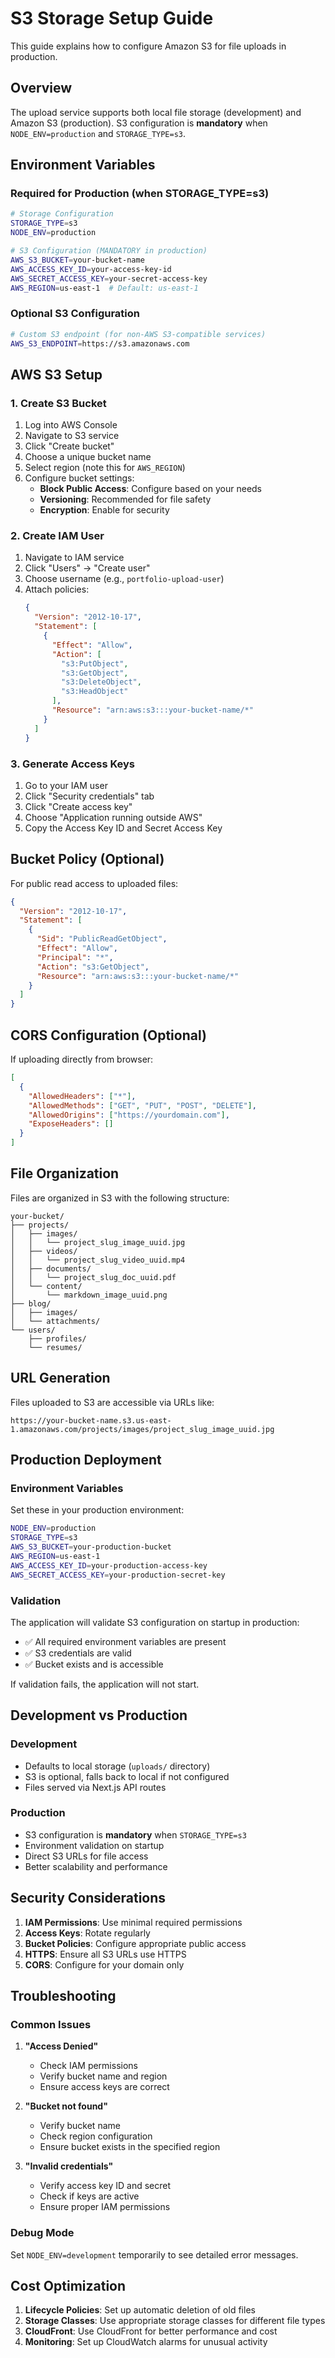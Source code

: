 # S3 Storage Setup Guide

This guide explains how to configure Amazon S3 for file uploads in production.

## Overview

The upload service supports both local file storage (development) and Amazon S3 (production). S3 configuration is **mandatory** when `NODE_ENV=production` and `STORAGE_TYPE=s3`.

## Environment Variables

### Required for Production (when STORAGE_TYPE=s3)

```bash
# Storage Configuration
STORAGE_TYPE=s3
NODE_ENV=production

# S3 Configuration (MANDATORY in production)
AWS_S3_BUCKET=your-bucket-name
AWS_ACCESS_KEY_ID=your-access-key-id
AWS_SECRET_ACCESS_KEY=your-secret-access-key
AWS_REGION=us-east-1  # Default: us-east-1
```

### Optional S3 Configuration

```bash
# Custom S3 endpoint (for non-AWS S3-compatible services)
AWS_S3_ENDPOINT=https://s3.amazonaws.com
```

## AWS S3 Setup

### 1. Create S3 Bucket

1. Log into AWS Console
2. Navigate to S3 service
3. Click "Create bucket"
4. Choose a unique bucket name
5. Select region (note this for `AWS_REGION`)
6. Configure bucket settings:
   - **Block Public Access**: Configure based on your needs
   - **Versioning**: Recommended for file safety
   - **Encryption**: Enable for security

### 2. Create IAM User

1. Navigate to IAM service
2. Click "Users" → "Create user"
3. Choose username (e.g., `portfolio-upload-user`)
4. Attach policies:
   ```json
   {
     "Version": "2012-10-17",
     "Statement": [
       {
         "Effect": "Allow",
         "Action": [
           "s3:PutObject",
           "s3:GetObject",
           "s3:DeleteObject",
           "s3:HeadObject"
         ],
         "Resource": "arn:aws:s3:::your-bucket-name/*"
       }
     ]
   }
   ```

### 3. Generate Access Keys

1. Go to your IAM user
2. Click "Security credentials" tab
3. Click "Create access key"
4. Choose "Application running outside AWS"
5. Copy the Access Key ID and Secret Access Key

## Bucket Policy (Optional)

For public read access to uploaded files:

```json
{
  "Version": "2012-10-17",
  "Statement": [
    {
      "Sid": "PublicReadGetObject",
      "Effect": "Allow",
      "Principal": "*",
      "Action": "s3:GetObject",
      "Resource": "arn:aws:s3:::your-bucket-name/*"
    }
  ]
}
```

## CORS Configuration (Optional)

If uploading directly from browser:

```json
[
  {
    "AllowedHeaders": ["*"],
    "AllowedMethods": ["GET", "PUT", "POST", "DELETE"],
    "AllowedOrigins": ["https://yourdomain.com"],
    "ExposeHeaders": []
  }
]
```

## File Organization

Files are organized in S3 with the following structure:

```
your-bucket/
├── projects/
│   ├── images/
│   │   └── project_slug_image_uuid.jpg
│   ├── videos/
│   │   └── project_slug_video_uuid.mp4
│   ├── documents/
│   │   └── project_slug_doc_uuid.pdf
│   └── content/
│       └── markdown_image_uuid.png
├── blog/
│   ├── images/
│   └── attachments/
└── users/
    ├── profiles/
    └── resumes/
```

## URL Generation

Files uploaded to S3 are accessible via URLs like:
```
https://your-bucket-name.s3.us-east-1.amazonaws.com/projects/images/project_slug_image_uuid.jpg
```

## Production Deployment

### Environment Variables

Set these in your production environment:

```bash
NODE_ENV=production
STORAGE_TYPE=s3
AWS_S3_BUCKET=your-production-bucket
AWS_REGION=us-east-1
AWS_ACCESS_KEY_ID=your-production-access-key
AWS_SECRET_ACCESS_KEY=your-production-secret-key
```

### Validation

The application will validate S3 configuration on startup in production:

- ✅ All required environment variables are present
- ✅ S3 credentials are valid
- ✅ Bucket exists and is accessible

If validation fails, the application will not start.

## Development vs Production

### Development
- Defaults to local storage (`uploads/` directory)
- S3 is optional, falls back to local if not configured
- Files served via Next.js API routes

### Production
- S3 configuration is **mandatory** when `STORAGE_TYPE=s3`
- Environment validation on startup
- Direct S3 URLs for file access
- Better scalability and performance

## Security Considerations

1. **IAM Permissions**: Use minimal required permissions
2. **Access Keys**: Rotate regularly
3. **Bucket Policies**: Configure appropriate public access
4. **HTTPS**: Ensure all S3 URLs use HTTPS
5. **CORS**: Configure for your domain only

## Troubleshooting

### Common Issues

1. **"Access Denied"**
   - Check IAM permissions
   - Verify bucket name and region
   - Ensure access keys are correct

2. **"Bucket not found"**
   - Verify bucket name
   - Check region configuration
   - Ensure bucket exists in the specified region

3. **"Invalid credentials"**
   - Verify access key ID and secret
   - Check if keys are active
   - Ensure proper IAM permissions

### Debug Mode

Set `NODE_ENV=development` temporarily to see detailed error messages.

## Cost Optimization

1. **Lifecycle Policies**: Set up automatic deletion of old files
2. **Storage Classes**: Use appropriate storage classes for different file types
3. **CloudFront**: Use CloudFront for better performance and cost
4. **Monitoring**: Set up CloudWatch alarms for unusual activity
